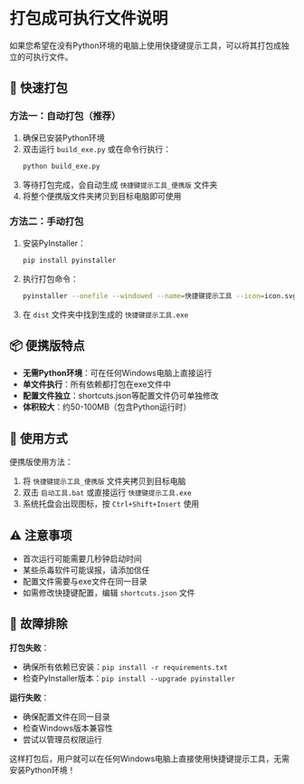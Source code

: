 # 打包成可执行文件说明

如果您希望在没有Python环境的电脑上使用快捷键提示工具，可以将其打包成独立的可执行文件。

## 🚀 快速打包

### 方法一：自动打包（推荐）
1. 确保已安装Python环境
2. 双击运行 `build_exe.py` 或在命令行执行：
   ```bash
   python build_exe.py
   ```
3. 等待打包完成，会自动生成 `快捷键提示工具_便携版` 文件夹
4. 将整个便携版文件夹拷贝到目标电脑即可使用

### 方法二：手动打包
1. 安装PyInstaller：
   ```bash
   pip install pyinstaller
   ```

2. 执行打包命令：
   ```bash
   pyinstaller --onefile --windowed --name=快捷键提示工具 --icon=icon.svg --add-data="shortcuts.json;." --add-data="process_mapping.json;." --add-data="icon.svg;." main.py
   ```

3. 在 `dist` 文件夹中找到生成的 `快捷键提示工具.exe`

## 📦 便携版特点

- **无需Python环境**：可在任何Windows电脑上直接运行
- **单文件执行**：所有依赖都打包在exe文件中
- **配置文件独立**：shortcuts.json等配置文件仍可单独修改
- **体积较大**：约50-100MB（包含Python运行时）

## 🎯 使用方式

便携版使用方法：
1. 将 `快捷键提示工具_便携版` 文件夹拷贝到目标电脑
2. 双击 `启动工具.bat` 或直接运行 `快捷键提示工具.exe`
3. 系统托盘会出现图标，按 `Ctrl+Shift+Insert` 使用

## ⚠️ 注意事项

- 首次运行可能需要几秒钟启动时间
- 某些杀毒软件可能误报，请添加信任
- 配置文件需要与exe文件在同一目录
- 如需修改快捷键配置，编辑 `shortcuts.json` 文件

## 🔧 故障排除

**打包失败**：
- 确保所有依赖已安装：`pip install -r requirements.txt`
- 检查PyInstaller版本：`pip install --upgrade pyinstaller`

**运行失败**：
- 确保配置文件在同一目录
- 检查Windows版本兼容性
- 尝试以管理员权限运行

这样打包后，用户就可以在任何Windows电脑上直接使用快捷键提示工具，无需安装Python环境！